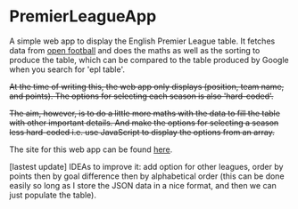 # PremierLeagueApp
A simple web app to display the English Premier League table.
It fetches data from [open football](https://github.com/openfootball/football.json) 
and does the maths as well as the sorting to produce the table, which can be compared to the table produced by Google when you search for 'epl table'.

~~At the time of writing this, the web app only displays (position, team name, and points). The options for selecting each season is also 'hard-coded'.~~

~~The aim, however, is to do a little more maths with the data to fill the table with other important details. And make the options for selecting a season less hard-coded i.e. use JavaScript to display the options from an array.~~

The site for this web app can be found [here](https://leaguetable.netlify.app).

[lastest update] IDEAs to improve it: add option for other leagues, order by points then by goal difference then by alphabetical order (this can be done easily so long as I store the JSON data in a nice format, and then we can just populate the table).
